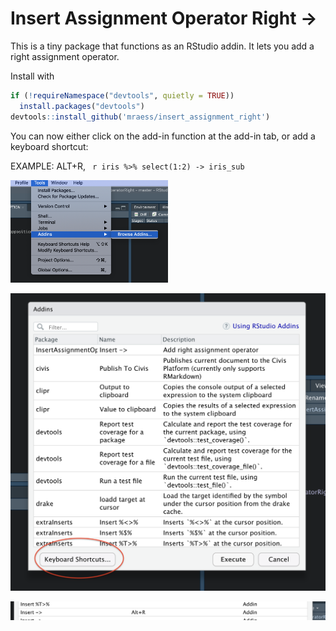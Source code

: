 # Insert Assignment Operator Right ->

This is a tiny package that functions as an RStudio addin. It lets you add a right assignment operator.

Install with 

``` r 
if (!requireNamespace("devtools", quietly = TRUE))
  install.packages("devtools")
devtools::install_github('mraess/insert_assignment_right')

```

You can now either click on the add-in function at the add-in tab, or add a keyboard shortcut:

EXAMPLE: ALT+R, ``` r iris %>% select(1:2) -> iris_sub```


<img src="https://github.com/mraess/insert_assignment_right/blob/master/insert_screenshots/pic_1.png" width="50%" />

![Step2](https://github.com/mraess/insert_assignment_right/blob/master/insert_screenshots/pic_2.png)

![Step3](https://github.com/mraess/insert_assignment_right/blob/master/insert_screenshots/pic_3.png)


